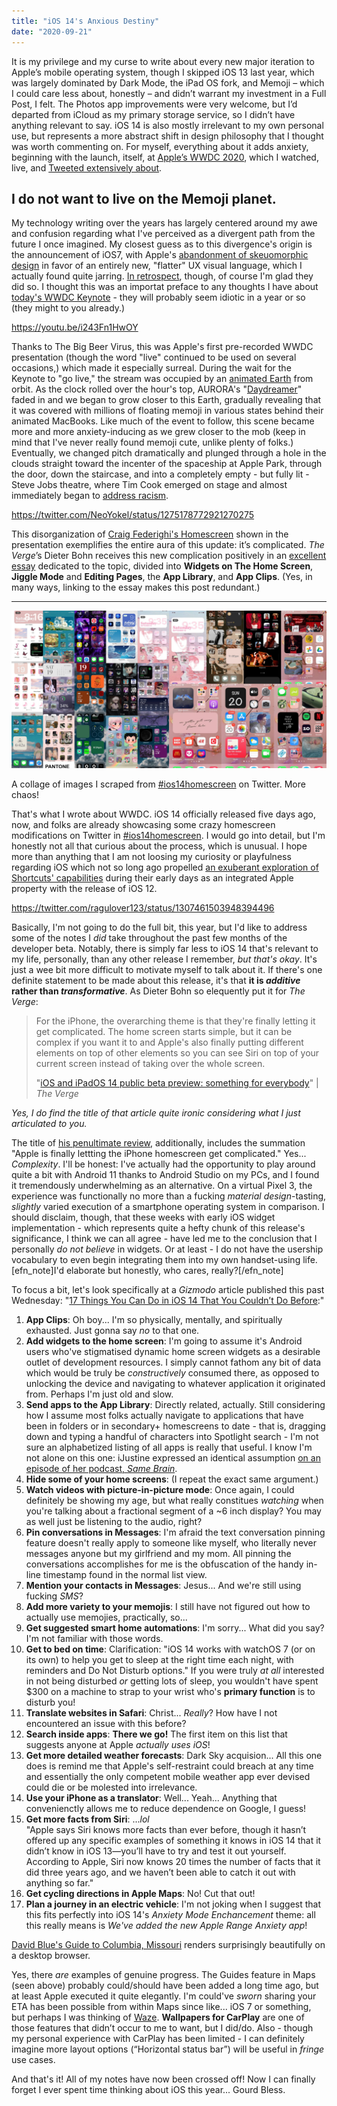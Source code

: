 ```yaml
---
title: "iOS 14's Anxious Destiny"
date: "2020-09-21"
---
```


It is my privilege and my curse to write about every new major iteration to Apple’s mobile operating system, though I skipped iOS 13 last year, which was largely dominated by Dark Mode, the iPad OS fork, and Memoji – which I could care less about, honestly – and didn’t warrant my investment in a Full Post, I felt. The Photos app improvements were very welcome, but I’d departed from iCloud as my primary storage service, so I didn’t have anything relevant to say. iOS 14 is also mostly irrelevant to my own personal use, but represents a more abstract shift in design philosophy that I thought was worth commenting on. For myself, everything about it adds anxiety, beginning with the launch, itself, at [Apple’s WWDC 2020](https://youtu.be/GEZhD3J89ZE), which I watched, live, and [Tweeted extensively about](https://twitter.com/i/events/1275137514609823751?s=20).

## I do not want to live on the Memoji planet.

My technology writing over the years has largely centered around my awe and confusion regarding what I've perceived as a divergent path from the future I once imagined. My closest guess as to this divergence's origin is the announcement of iOS7, with Apple's [abandonment of skeuomorphic design](https://www.theguardian.com/technology/shortcuts/2013/jun/12/skeuomorphism-apple-ditched-ios7) in favor of an entirely new, "flatter" UX visual language, which I actually found quite jarring. [In retrospect](https://snap.as/extratone/retrospective), though, of course I'm glad they did so. I thought this was an importat preface to any thoughts I have about [today's WWDC Keynote](https://youtu.be/GEZhD3J89ZE) - they will probably seem idiotic in a year or so (they might to you already.)

https://youtu.be/i243Fn1HwOY

Thanks to The Big Beer Virus, this was Apple's first pre-recorded WWDC presentation (though the word "live" continued to be used on several occasions,) which made it especially surreal. During the wait for the Keynote to "go live," the stream was occupied by an [animated Earth](https://twitter.com/GoncaloCdM/status/1275110234000969728) from orbit. As the clock rolled over the hour's top, AURORA's "[Daydreamer](https://song.link/us/i/1457598185)" faded in and we began to grow closer to this Earth, gradually revealing that it was covered with millions of floating memoji in various states behind their animated MacBooks. Like much of the event to follow, this scene became more and more anxiety-inducing as we grew closer to the mob (keep in mind that I've never really found memoji cute, unlike plenty of folks.) Eventually, we changed pitch dramatically and plunged through a hole in the clouds straight toward the incenter of the spaceship at Apple Park, through the door, down the staircase, and into a completely empty - but fully lit - Steve Jobs theatre, where Tim Cook emerged on stage and almost immediately began to [address racism](https://www.inputmag.com/tech/apple-wwdc-virtual-event-tim-cook-addresses-black-lives-matter-racism).

https://twitter.com/NeoYokel/status/1275178772921270275

This disorganization of [Craig Federighi's Homescreen](https://twitter.com/NeoYokel/status/1275178772921270275) shown in the presentation exemplifies the entire aura of this update: it’s complicated. _The Verge_’s Dieter Bohn receives this new complication positively in an [excellent essay](https://www.theverge.com/2020/6/24/21299924/ios-14-iphone-wwdc-2020-apple-home-screen-widgets-app-library-clips-pages-complexity) dedicated to the topic, divided into **Widgets on The Home Screen**, **Jiggle Mode** and **Editing Pages**, the **App Library**, and **App Clips**. (Yes, in many ways, linking to the essay makes this post redundant.)

* * *

![](images/iOS-14-Homescreen-Twiter-Collage-scaled.jpg)

A collage of images I scraped from [#ios14homescreen](https://twitter.com/search?q=%23ios14homescreen&src=typeahead_click&f=image) on Twitter. More chaos!

That's what I wrote about WWDC. iOS 14 officially released five days ago, now, and folks are already showcasing some crazy homescreen modifications on Twitter in [#ios14homescreen](https://twitter.com/search?q=%23ios14homescreen&src=typeahead_click&f=image). I would go into detail, but I'm honestly not all that curious about the process, which is unusual. I hope more than anything that I am not loosing my curiosity or playfulness regarding iOS which not so long ago propelled [an exuberant exploration of Shortcuts' capabilities](https://bilge.world/siri-shortcuts-ios12-review) during their early days as an integrated Apple property with the release of iOS 12.

https://twitter.com/ragulover123/status/1307461503948394496

Basically, I'm not going to do the full bit, this year, but I'd like to address some of the notes I _did_ take throughout the past few months of the developer beta. Notably, there is simply far less to iOS 14 that's relevant to my life, personally, than any other release I remember, _but that's okay_. It's just a wee bit more difficult to motivate myself to talk about it. If there's one definite statement to be made about this release, it's that **it is _additive_ rather than _transformative_**. As Dieter Bohn so elequently put it for _The Verge_:

> For the iPhone, the overarching theme is that they're finally letting it get complicated. The home screen starts simple, but it can be complex if you want it to and Apple's also finally putting different elements on top of other elements so you can see Siri on top of your current screen instead of taking over the whole screen.
> 
> "[iOS and iPadOS 14 public beta preview: something for everybody](https://www.theverge.com/21317904/ios-ipados-14-public-beta-preview-scribble-home-screen-widgets-apple-maps)" | _The Verge_

_Yes, I do find the title of that article quite ironic considering what I just articulated to you._

The title of [his penultimate review](https://www.theverge.com/2020/6/24/21299924/ios-14-iphone-wwdc-2020-apple-home-screen-widgets-app-library-clips-pages-complexity), additionally, includes the summation "Apple is finally lettting the iPhone homescreen get complicated." Yes... _Complexity_. I'll be honest: I've actually had the opportunity to play around quite a bit with Android 11 thanks to Android Studio on my PCs, and I found it tremendously underwhelming as an alternative. On a virtual Pixel 3, the experience was functionally no more than a fucking _material design_\-tasting, _slightly_ varied execution of a smartphone operating system in comparison. I should disclaim, though, that these weeks with early iOS widget implementation - which represents quite a hefty chunk of this release's significance, I think we can all agree - have led me to the conclusion that I personally _do not believe_ in widgets. Or at least - I do not have the usership vocabulary to even begin integrating them into my own handset-using life.\[efn\_note\]I'd elaborate but honestly, who cares, really?\[/efn\_note\]

To focus a bit, let's look specifically at a _Gizmodo_ article published this past Wednesday: "[17 Things You Can Do in iOS 14 That You Couldn’t Do Before](https://gizmodo.com/17-things-you-can-do-in-ios-14-that-you-couldn-t-do-bef-1844975020):"

1. **App Clips**: Oh boy... I'm so physically, mentally, and spiritually exhausted. Just gonna say _no_ to that one.
2. **Add widgets to the home screen**: I'm going to assume it's Android users who've stigmatised dynamic home screen widgets as a desirable outlet of development resources. I simply cannot fathom any bit of data which would be truly be _constructively_ consumed there, as opposed to unlocking the device and navigating to whatever application it originated from. Perhaps I'm just old and slow.
3. **Send apps to the App Library**: Directly related, actually. Still considering how I assume most folks actually navigate to applications that have been in folders or in secondary+ homescreens to date - that is, dragging down and typing a handful of characters into Spotlight search - I'm not sure an alphabetized listing of all apps is really that useful. I know I'm not alone on this one: iJustine expressed an identical assumption [on an episode of her podcast, _Same Brain_](https://anchor.fm/samebrain/episodes/WWDC-Rumors--PS5-hype-and-Animal-Crossing-efmf8f).
4. **Hide some of your home screens**: (I repeat the exact same argument.)
5. **Watch videos with picture-in-picture mode**: Once again, I could definitely be showing my age, but what really constitues _watching_ when you're talking about a fractional segment of a ~6 inch display? You may as well just be listening to the audio, right?
6. **Pin conversations in Messages**: I'm afraid the text conversation pinning feature doesn't really apply to someone like myself, who literally never messages anyone but my girlfriend and my mom. All pinning the conversations accomplishes for me is the obfuscation of the handy in-line timestamp found in the normal list view.
7. **Mention your contacts in Messages**: Jesus... And we're still using fucking _SMS_?
8. **Add more variety to your memojis**: I still have not figured out how to actually use memojies, practically, so...
9. **Get suggested smart home automations**: I'm sorry... What did you say? I'm not familiar with those words.
10. **Get to bed on time**: Clarification: "iOS 14 works with watchOS 7 (or on its own) to help you get to sleep at the right time each night, with reminders and Do Not Disturb options." If you were truly _at all_ interested in not being disturbed _or_ getting lots of sleep, you wouldn't have spent $300 on a machine to strap to your wrist who's **primary function** is to disturb you!
11. **Translate websites in Safari**: Christ... _Really_? How have I not encountered an issue with this before?
12. **Search inside apps**: **There we go!** The first item on this list that suggests anyone at Apple _actually uses iOS_!
13. **Get more detailed weather forecasts**: Dark Sky acquision... All this one does is remind me that Apple's self-restraint could breach at any time and essentially the only competent mobile weather app ever devised could die or be molested into irrelevance.
14. **Use your iPhone as a translator**: Well... Yeah... Anything that convenienctly allows me to reduce dependence on Google, I guess!
15. **Get more facts from Siri**: ..._lol_  
    "Apple says Siri knows more facts than ever before, though it hasn’t offered up any specific examples of something it knows in iOS 14 that it didn’t know in iOS 13—you’ll have to try and test it out yourself. According to Apple, Siri now knows 20 times the number of facts that it did three years ago, and we haven’t been able to catch it out with anything so far."
16. **Get cycling directions in Apple Maps**: No! Cut that out!
17. **Plan a journey in an electric vehicle**: I'm not joking when I suggest that this fits perfectly into iOS 14's _Anxiety Mode Enchancement_ theme: all this really means is _We've added the new Apple Range Anxiety app_!

[David Blue's Guide to Columbia, Missouri](https://davidblue.wtf/columbiaguide) renders surprisingly beautifully on a desktop browser.

Yes, there _are_ examples of genuine progress. The Guides feature in Maps (seen above) probably could/should have been added a long time ago, but at least Apple executed it quite elegantly. I'm could've _sworn_ sharing your ETA has been possible from within Maps since like... iOS 7 or something, but perhaps I was thinking of [Waze](https://apps.apple.com/us/app/waze-navigation-live-traffic/id323229106). **Wallpapers for CarPlay** are one of those features that didn’t occur to me to want, but I did/do. Also - though my personal experience with CarPlay has been limited - I can definitely imagine more layout options (“Horizontal status bar”) will be useful in _fringe_ use cases.

And that's it! All of my notes have now been crossed off! Now I can finally forget I ever spent time thinking about iOS this year... Gourd Bless.
